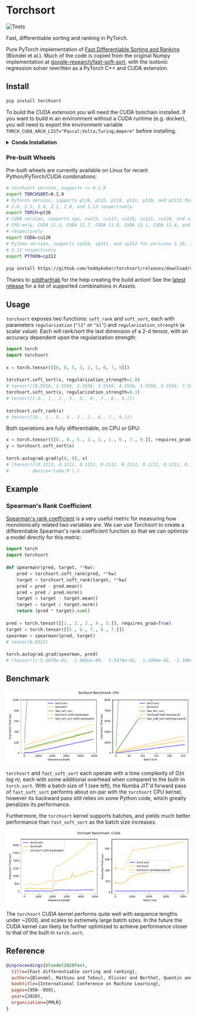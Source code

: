 # Torchsort

![Tests](https://github.com/teddykoker/torchsort/workflows/Tests/badge.svg)

Fast, differentiable sorting and ranking in PyTorch.

Pure PyTorch implementation of [Fast Differentiable Sorting and
Ranking](https://arxiv.org/abs/2002.08871) (Blondel et al.). Much of the code is
copied from the original Numpy implementation at
[google-research/fast-soft-sort](https://github.com/google-research/fast-soft-sort),
with the isotonic regression solver rewritten as a PyTorch C++ and CUDA
extension.

## Install

```bash
pip install torchsort
```

To build the CUDA extension you will need the CUDA toolchain installed. If you
want to build in an environment without a CUDA runtime (e.g. docker), you will
need to export the environment variable
`TORCH_CUDA_ARCH_LIST="Pascal;Volta;Turing;Ampere"` before installing.

<details>
<summary><strong>Conda Installation</strong></summary>
On some systems the package my not compile with `pip` install in conda
environments. If this happens you may need to:
    
 1. Install g++ with `conda install -c conda-forge gxx_linux-64=9.40`
 2. Run `export CXX=/path/to/miniconda3/envs/env_name/bin/x86_64-conda_cos6-linux-gnu-g++`
 3. Run `export LD_LIBRARY_PATH=$LD_LIBRARY_PATH:/path/to/miniconda3/lib`
 4. `pip install --force-reinstall --no-cache-dir --no-deps torchsort`

Thanks to @levnikmyskin, @sachit-menon for pointing this out!
</details>

### Pre-built Wheels

Pre-built wheels are currently available on Linux for recent Python/PyTorch/CUDA combinations:

```bash
# torchsort version, supports >= 0.1.9
export TORCHSORT=0.1.9
# PyTorch version, supports pt26, pt25, pt24, pt21, pt20, and pt113 for versions
# 2.6, 2.5, 2.4, 2.1, 2.0, and 1.13 respectively
export TORCH=pt26
# CUDA version, supports cpu, cu113, cu117, cu118, cu121, cu124, and cu126 for
# CPU-only, CUDA 11.3, CUDA 11.7, CUDA 11.8, CUDA 12.1, CUDA 12.4, and CUDA 12.6
# respectively
export CUDA=cu126
# Python version, supports cp310, cp311, and cp312 for versions 3.10, 3.11, and
# 3.12 respectively
export PYTHON=cp312

pip install https://github.com/teddykoker/torchsort/releases/download/v${TORCHSORT}/torchsort-${TORCHSORT}+${TORCH}${CUDA}-${PYTHON}-${PYTHON}-linux_x86_64.whl
```

Thanks to [siddharthab](https://github.com/siddharthab) for the help creating the build action! See the [latest release](https://github.com/teddykoker/torchsort/releases/latest) for a list of supported combinations in *Assets*.

## Usage

`torchsort` exposes two functions: `soft_rank` and `soft_sort`, each with
parameters `regularization` (`"l2"` or `"kl"`) and `regularization_strength` (a
scalar value). Each will rank/sort the last dimension of a 2-d tensor, with an
accuracy dependent upon the regularization strength:

```python
import torch
import torchsort

x = torch.tensor([[8, 0, 5, 3, 2, 1, 6, 7, 9]])

torchsort.soft_sort(x, regularization_strength=1.0)
# tensor([[0.5556, 1.5556, 2.5556, 3.5556, 4.5556, 5.5556, 6.5556, 7.5556, 8.5556]])
torchsort.soft_sort(x, regularization_strength=0.1)
# tensor([[-0., 1., 2., 3., 5., 6., 7., 8., 9.]])

torchsort.soft_rank(x)
# tensor([[8., 1., 5., 4., 3., 2., 6., 7., 9.]])
```

Both operations are fully differentiable, on CPU or GPU:

```python
x = torch.tensor([[8., 0., 5., 3., 2., 1., 6., 7., 9.]], requires_grad=True).cuda()
y = torchsort.soft_sort(x)

torch.autograd.grad(y[0, 0], x)
# (tensor([[0.1111, 0.1111, 0.1111, 0.1111, 0.1111, 0.1111, 0.1111, 0.1111, 0.1111]],
#         device='cuda:0'),)
```

## Example

### Spearman's Rank Coefficient

[Spearman's rank
coefficient](https://en.wikipedia.org/wiki/Spearman%27s_rank_correlation_coefficient)
is a very useful metric for measuring how monotonically related two variables
are. We can use Torchsort to create a differentiable Spearman's rank coefficient
function so that we can optimize a model directly for this metric:

```python
import torch
import torchsort

def spearmanr(pred, target, **kw):
    pred = torchsort.soft_rank(pred, **kw)
    target = torchsort.soft_rank(target, **kw)
    pred = pred - pred.mean()
    pred = pred / pred.norm()
    target = target - target.mean()
    target = target / target.norm()
    return (pred * target).sum()

pred = torch.tensor([[1., 2., 3., 4., 5.]], requires_grad=True)
target = torch.tensor([[5., 6., 7., 8., 7.]])
spearman = spearmanr(pred, target)
# tensor(0.8321)

torch.autograd.grad(spearman, pred)
# (tensor([[-5.5470e-02,  2.9802e-09,  5.5470e-02,  1.1094e-01, -1.1094e-01]]),)
```

## Benchmark

![Benchmark](https://github.com/teddykoker/torchsort/raw/main/extra/benchmark.png)

`torchsort` and `fast_soft_sort` each operate with a time complexity of *O(n log
n)*, each with some additional overhead when compared to the built-in
`torch.sort`. With a batch size of 1 (see left), the Numba JIT'd forward pass of
`fast_soft_sort` performs about on-par with the `torchsort` CPU kernel, however
its backward pass still relies on some Python code, which greatly penalizes its
performance. 

Furthermore, the `torchsort` kernel supports batches, and yields much better
performance than `fast_soft_sort` as the batch size increases.

![Benchmark](https://github.com/teddykoker/torchsort/raw/main/extra/benchmark_cuda.png)

The `torchsort` CUDA kernel performs quite well with sequence lengths under
~2000, and scales to extremely large batch sizes. In the future the
CUDA kernel can likely be further optimized to achieve performance closer to that of the
built in `torch.sort`.


## Reference

```bibtex
@inproceedings{blondel2020fast,
  title={Fast differentiable sorting and ranking},
  author={Blondel, Mathieu and Teboul, Olivier and Berthet, Quentin and Djolonga, Josip},
  booktitle={International Conference on Machine Learning},
  pages={950--959},
  year={2020},
  organization={PMLR}
}
```
